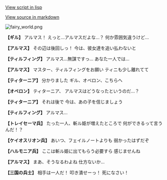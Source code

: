 [View script in lisp](../scripts/110140531.txt)

[View source in markdown](110140531.md)

![fairy_world.png](../images/backgrounds/fairy_world.png)

**【ギル】**
アルマス！
えっと…アルマスだよな…？
何か雰囲気違うけど…

**【アルマス】**
その辺は後回しっ！
今は、彼女達を追い払わないと

**【ティルフィング】**
アルマス…無謀ですっ…
あなた一人では…

**【アルマス】**
マスター、ティルフィングをお願い
ティニも少し離れてて

**【ティターニア】**
分かりました
ギル、オベロン、こちらへ

**【オベロン】**
ティターニア、
アルマスはどうなったというのだ…？

**【ティターニア】**
それは後で
今は、あの子を信じましょう

**【ティルフィング】**
アルマス…

**【トレイセーマ兵】**
たった一人、斬ル姫が増えたところで
何ができるって言うんだ！？

**【ケイオスリオン兵】**
あいつ、フェイルノートよりも
弱かったはずだぞ

**【ハルモニア兵】**
ここは斬ル姫に出てもらう必要すら
感じませんね

**【アルマス】**
まあ、そうなるわよね
仕方ないか…

**【三国の兵士】**
相手は一人だ！
叩き潰せーっ！
死になさい！